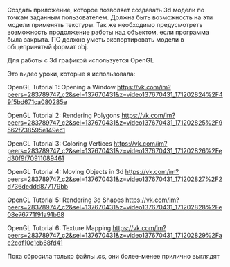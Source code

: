Создать приложение, которое позволяет создавать 3d модели по точкам заданным пользователем. Должна быть возможность на эти модели применять текстуры. Так же необходимо предусмотреть возможность продолжение работы над объектом, если программа была закрыта. ПО должно уметь экспортировать модели в общепринятый формат obj.

Для работы с 3d графикой используется OpenGL

Это видео уроки, которые я использовала:

OpenGL Tutorial 1: Opening a Window
https://vk.com/im?peers=283789747_c2&sel=137670431&z=video137670431_171202824%2F49f5bd671ca080285e

OpenGL Tutorial 2: Rendering Polygons
https://vk.com/im?peers=283789747_c2&sel=137670431&z=video137670431_171202825%2F9562f738595e149ec1

OpenGL Tutorial 3: Coloring Vertices
https://vk.com/im?peers=283789747_c2&sel=137670431&z=video137670431_171202826%2Fed30f9f70911089461

OpenGL Tutorial 4: Moving Objects in 3d
https://vk.com/im?peers=283789747_c2&sel=137670431&z=video137670431_171202827%2F2d736deddd877179bb

OpenGL Tutorial 5: Rendering 3d Shapes  https://vk.com/im?peers=283789747_c2&sel=137670431&z=video137670431_171202828%2Fe08e76771f91a91b68

OpenGL Tutorial 6: Texture Mapping   https://vk.com/im?peers=283789747_c2&sel=137670431&z=video137670431_171202829%2Fae2cdf10c1eb68fd41

Пока сбросила только файлы .cs, они более-менее прилично выглядят 
